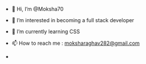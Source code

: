 - 👋 Hi, I’m @Moksha70
- 👀 I’m interested in becoming a full stack developer 
- 🌱 I’m currently learning CSS 

- 📫 How to reach me : moksharaghav282@gmail.com
- 

<!---
Moksha70/Moksha70 is a ✨ special ✨ repository because its `README.md` (this file) appears on your GitHub profile.
You can click the Preview link to take a look at your changes.
--->
